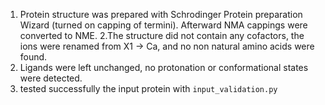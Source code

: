 1. Protein structure was prepared with Schrodinger Protein preparation Wizard (turned on capping
of termini). Afterward NMA cappings were converted to NME.
2.The structure did not contain any cofactors, the ions were renamed from X1 -> Ca, and no non
natural amino acids were found.
2. Ligands were left unchanged, no protonation or conformational states were detected.
3. tested successfully the input protein with `input_validation.py`
